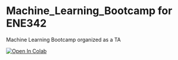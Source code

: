 # Machine_Learning_Bootcamp for ENE342
Machine Learning Bootcamp organized as a TA

<a href="https://github.com/heinhtet14/Machine_Learning_Bootcamp/blob/main/Exercise%201%20-%20Linear%20Regression.ipynb"><img src="https://colab.research.google.com/assets/colab-badge.svg" alt="Open In Colab"></a>
